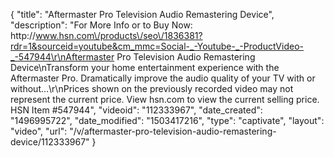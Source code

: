{
    "title": "Aftermaster Pro Television Audio Remastering Device",
    "description": "For More Info or to Buy Now: http:\/\/www.hsn.com\/products\/seo\/1836381?rdr=1&sourceid=youtube&cm_mmc=Social-_-Youtube-_-ProductVideo-_-547944\r\nAftermaster Pro Television Audio Remastering Device\nTransform your home entertainment experience with the Aftermaster Pro. Dramatically improve the audio quality of your TV  with or without...\r\nPrices shown on the previously recorded video may not represent the current price.  View hsn.com to view the current selling price. HSN Item #547944",
    "videoid": "112333967",
    "date_created": "1496995722",
    "date_modified": "1503417216",
    "type": "captivate",
    "layout": "video",
    "url": "\/v\/aftermaster-pro-television-audio-remastering-device\/112333967"
}